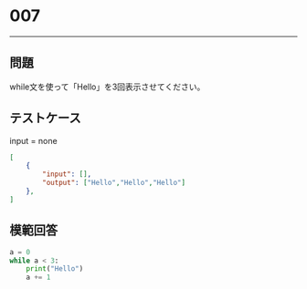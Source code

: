 # 007

---
## 問題

while文を使って「Hello」を3回表示させてください。

## テストケース
input = none
```json
[
	{
		"input": [],
		"output": ["Hello","Hello","Hello"]
  	},
]
```

## 模範回答
```python
a = 0
while a < 3:
	print("Hello")
	a += 1
```